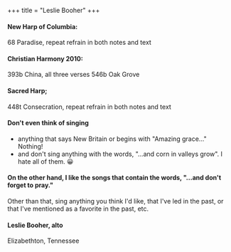 +++
title = "Leslie Booher"
+++

#### New Harp of Columbia:

68 Paradise, repeat refrain in both notes and text
 

#### Christian Harmony 2010:

393b China, all three verses 
546b Oak Grove
 

#### Sacred Harp;

448t Consecration, repeat refrain in both notes and text
 

#### Don't even think of singing 
- anything that says New Britain or begins with "Amazing grace..."  Nothing!
- and don't sing anything with the words, "...and corn in valleys grow".  I hate all of them.  <G> &#128512;

 
#### On the other hand, I like the songs that contain the words, "...and don't forget to pray." 

Other than that, sing anything you think I'd like, that I've led in the past, or that I've mentioned as a favorite in the past, etc. 

 
#### Leslie Booher, alto
Elizabethton, Tennessee

